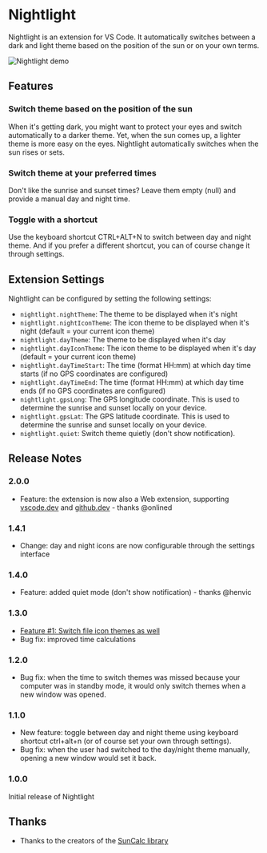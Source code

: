 # Nightlight

Nightlight is an extension for VS Code. It automatically switches between a dark and light theme based on the position of the sun or on your own terms.

![Nightlight demo](https://github.com/intodevelopment/nightlight/raw/75df5005d3ef887a3d79d8712c436a10ad4c7666/nightlight-movie.gif)

## Features

### Switch theme based on the position of the sun
When it's getting dark, you might want to protect your eyes and switch automatically to a darker theme. Yet, when the sun comes up, a lighter theme is more easy on the eyes. Nightlight automatically switches when the sun rises or sets. 

### Switch theme at your preferred times
Don't like the sunrise and sunset times? Leave them empty (null) and provide a manual day and night time. 

### Toggle with a shortcut
Use the keyboard shortcut CTRL+ALT+N to switch between day and night theme. And if you prefer a different shortcut, you can of course change it through settings.

## Extension Settings

Nightlight can be configured by setting the following settings:

* `nightlight.nightTheme`: The theme to be displayed when it's night
* `nightlight.nightIconTheme`: The icon theme to be displayed when it's night (default = your current icon theme)
* `nightlight.dayTheme`: The theme to be displayed when it's day
* `nightlight.dayIconTheme`: The icon theme to be displayed when it's day (default = your current icon theme)
* `nightlight.dayTimeStart`: The time (format HH:mm) at which day time starts (if no GPS coordinates are configured)
* `nightlight.dayTimeEnd`: The time (format HH:mm) at which day time ends (if no GPS coordinates are configured) 
* `nightlight.gpsLong`: The GPS longitude coordinate. This is used to determine the sunrise and sunset locally on your device.
* `nightlight.gpsLat`: The GPS latitude coordinate. This is used to determine the sunrise and sunset locally on your device.
* `nightlight.quiet`: Switch theme quietly (don't show notification).

## Release Notes

### 2.0.0

* Feature: the extension is now also a Web extension, supporting [vscode.dev](https://vscode.dev) and [github.dev](https://github.dev) - thanks @onlined

### 1.4.1

* Change: day and night icons are now configurable through the settings interface

### 1.4.0

* Feature: added quiet mode (don't show notification) - thanks @henvic

### 1.3.0

* [Feature #1: Switch file icon themes as well](https://github.com/intodevelopment/nightlight/issues/1)
* Bug fix: improved time calculations

### 1.2.0

* Bug fix: when the time to switch themes was missed because your computer was in standby mode, it would only switch themes when a new window was opened.

### 1.1.0

* New feature: toggle between day and night theme using keyboard shortcut ctrl+alt+n (or of course set your own through settings).
* Bug fix: when the user had switched to the day/night theme manually, opening a new window would set it back.

### 1.0.0

Initial release of Nightlight

## Thanks

* Thanks to the creators of the [SunCalc library](https://github.com/mourner/suncalc)

